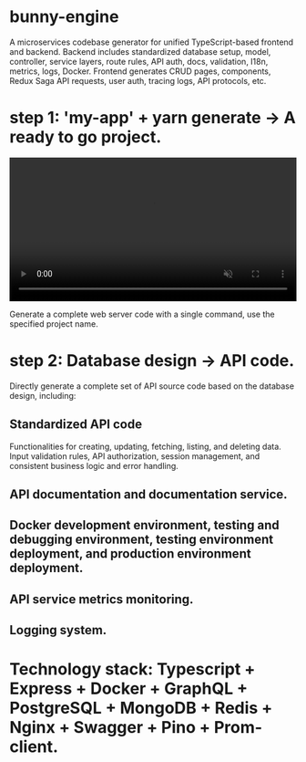 # bunny-engine
A microservices codebase generator for unified TypeScript-based frontend and backend. Backend includes standardized database setup, model, controller, service layers, route rules, API auth, docs, validation, I18n, metrics, logs, Docker. Frontend generates CRUD pages, components, Redux Saga API requests, user auth, tracing logs, API protocols, etc.

# step 1: 'my-app' + yarn generate -> A ready to go project.

<video autoplay muted loop style="width: 100%;">
  <source src="https://raw.githubusercontent.com/zrwusa/assets/master/videos/gen-api-from-entity.webm" type="video/webm">
  Your browser does not support the video tag.
</video>

Generate a complete web server code with a single command, use the specified project name.

# step 2: Database design -> API code.

Directly generate a complete set of API source code based on the database design, including:

## Standardized API code 

Functionalities for creating, updating, fetching, listing, and deleting data.
Input validation rules, API authorization, session management, and consistent business logic and error handling.

## API documentation and documentation service.

## Docker development environment, testing and debugging environment, testing environment deployment, and production environment deployment.

## API service metrics monitoring.

## Logging system.

# Technology stack: Typescript + Express + Docker + GraphQL + PostgreSQL + MongoDB + Redis + Nginx + Swagger + Pino + Prom-client.